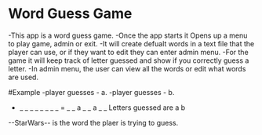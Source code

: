 # Word Guess Game

-This app is a word guess game.
-Once the app starts it Opens up a menu to play game, admin or exit.
-It will create defualt words in a text file that the player can use, or if they want to edit they can enter admin menu.
-For the game it will keep track of letter guessed and show if you correctly guess a letter.
-In admin menu, the user can view all the words or edit what words are used. 

#Example
-player guesses - a.
-player guesses - b.

- _ _ _ _ _ _ _ _ = _ _ a _ _ a _ _
Letters guessed are a b 

--StarWars-- is the word the plaer is trying to guess.